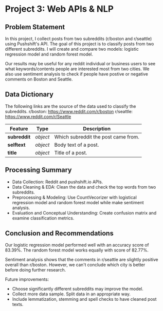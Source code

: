 # Project 3: Web APIs & NLP

## Problem Statement

In this project, I collect posts from two subreddits (r/boston and r/seattle) using Pushshift's API. The goal of this project is to classify posts from two different subreddits. I will create and compare two models: logistic regression model and random forest model.

Our results may be useful for any reddit individual or business users to see what keywords/contents people are interested most from two cities. We also use sentiment analysis to check if people have postive or negative comments on Boston and Seattle.


## Data Dictionary

The following links are the source of the data used to classify the subreddits.
r/boston: https://www.reddit.com/r/boston
r/seattle: https://www.reddit.com/r/Seattle

|Feature|Type|Description|
|---|---|---|
|**subreddit**|*object*|Which subreddit the post came from.| 
|**selftext**|*object*|Body text of a post.|
|**title**|*object*|Title of a post.| 


## Processing Summary

- Data Collection: Reddit and pushshift.io APIs.
- Data Cleaning & EDA: Clean the data and check the top words from two subreddits.
- Preprocessing & Modeling: Use CountVecorizer with logistical regression model and random forest model while make sentiment analysis.
- Evaluation and Conceptual Understanding: Create confusion matrix and examine classification metrics.


## Conclusion and Recommendations

Our logistic regression model performed well with an accuracy score of 83.39%. The random forest model works equally with score of 82.77%.

Sentiment analysis shows that the comments in r/seattle are slightly positive overall than r/boston. However, we can't conclude which city is better before doing further research.

Future improvements:
 - Choose significantly different subreddits may improve the model.
 - Collect more data sample. Split data in an appropriate way.
 - Include lemmatization, stemming and spell checks to have cleaned post texts.
